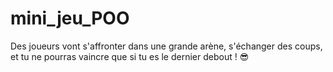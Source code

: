 # mini_jeu_POO

Des joueurs vont s'affronter dans une grande arène, s'échanger des coups, et tu ne pourras vaincre que si tu es le dernier debout ! 😎